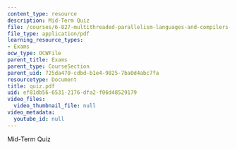 ```yaml
---
content_type: resource
description: Mid-Term Quiz
file: /courses/6-827-multithreaded-parallelism-languages-and-compilers-fall-2002/ef81db5665312176dfa2f06d48529179_quiz.pdf
file_type: application/pdf
learning_resource_types:
- Exams
ocw_type: OCWFile
parent_title: Exams
parent_type: CourseSection
parent_uid: 725da470-cdbd-b1e4-9825-7ba0d4abc7fa
resourcetype: Document
title: quiz.pdf
uid: ef81db56-6531-2176-dfa2-f06d48529179
video_files:
  video_thumbnail_file: null
video_metadata:
  youtube_id: null
---
```

Mid-Term Quiz